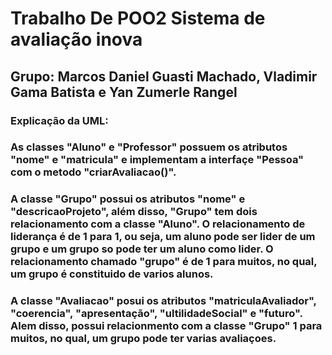 # Trabalho De POO2 Sistema de avaliação inova

## Grupo: Marcos Daniel Guasti Machado, Vladimir Gama Batista e Yan Zumerle Rangel

### Explicação da UML:
### As classes "Aluno" e "Professor" possuem os atributos "nome" e "matricula" e implementam a interfaçe "Pessoa" com o metodo "criarAvaliacao()".
### A classe "Grupo" possui os atributos "nome" e "descricaoProjeto", além disso, "Grupo" tem dois relacionamento com a classe "Aluno". O relacionamento de liderança é de 1 para 1, ou seja, um aluno pode ser lider de um grupo e um grupo so pode ter um aluno como lider. O relacionamento chamado "grupo" é de 1 para muitos, no qual, um grupo é constituido de varios alunos.
### A classe "Avaliacao" posui os atributos "matriculaAvaliador", "coerencia", "apresentação", "ultilidadeSocial" e "futuro". Alem disso, possui relacionmento com a classe "Grupo" 1 para muitos, no qual, um grupo pode ter varias avaliaçoes.
